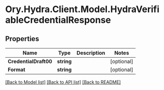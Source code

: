 # Ory.Hydra.Client.Model.HydraVerifiableCredentialResponse

## Properties

Name | Type | Description | Notes
------------ | ------------- | ------------- | -------------
**CredentialDraft00** | **string** |  | [optional] 
**Format** | **string** |  | [optional] 

[[Back to Model list]](../README.md#documentation-for-models) [[Back to API list]](../README.md#documentation-for-api-endpoints) [[Back to README]](../README.md)

